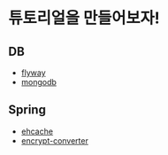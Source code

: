 # 튜토리얼을 만들어보자!

## DB

- [flyway](https://github.com/Hyune-c/tutorial-develop/tree/master/flyway)
- [mongodb](https://github.com/Hyune-c/tutorial-develop/tree/master/mongodb)

## Spring

- [ehcache](https://github.com/Hyune-c/tutorial-develop/tree/master/ehcache)
- [encrypt-converter](https://github.com/Hyune-c/tutorial-develop/tree/master/encrypt-converter)
